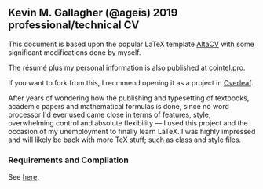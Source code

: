 ## Kevin M. Gallagher (@ageis) 2019 professional/technical CV

This document is based upon the popular LaTeX template [AltaCV](https://github.com/liantze/AltaCV) with some significant modifications done by myself. 

The résumé plus my personal information is also published at [cointel.pro](https://cointel.pro/resume).

If you want to fork from this, I recmmend opening it as a project in [Overleaf](https://www.overleaf.com).

After years of wondering how the publishing and typesetting of textbooks, academic papers and mathematical formulas is done, since no word processor I'd ever used came close in terms of features, style, overwhelming control and absolute flexibility — I used this project and the occasion of my unemployment to finally learn LaTeX. I was highly impressed and will likely be back with more TeX stuff; such as class and style files.

### Requirements and Compilation

See [here](https://github.com/liantze/AltaCV#requirements-and-compilation).